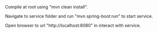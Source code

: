Compile at root using "mvn clean install".

Navigate to service folder and run "mvn spring-boot:run" to start service.

Open browser to url "http://localhost:8080" in interact with service.
